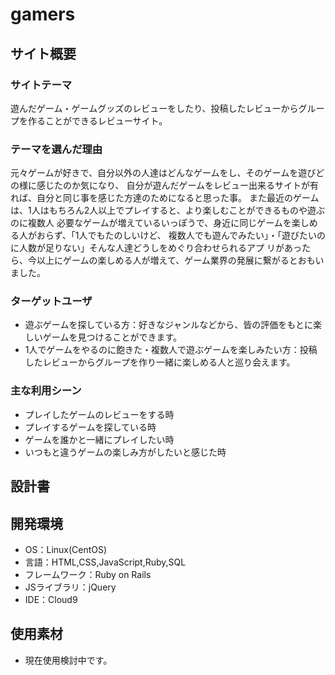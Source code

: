 # gamers

## サイト概要
### サイトテーマ
遊んだゲーム・ゲームグッズのレビューをしたり、投稿したレビューからグループを作ることができるレビューサイト。

### テーマを選んだ理由
元々ゲームが好きで、自分以外の人達はどんなゲームをし、そのゲームを遊びどの様に感じたのか気になり、
自分が遊んだゲームをレビュー出来るサイトが有れば、自分と同じ事を感じた方達のためになると思った事。
また最近のゲームは、1人はもちろん2人以上でプレイすると、より楽しむことができるものや遊ぶのに複数人
必要なゲームが増えているいっぽうで、身近に同じゲームを楽しめる人がおらず、「1人でもたのしいけど、
複数人でも遊んでみたい」・「遊びたいのに人数が足りない」そんな人達どうしをめぐり合わせられるアプ
リがあったら、今以上にゲームの楽しめる人が増えて、ゲーム業界の発展に繋がるとおもいました。


### ターゲットユーザ
- 遊ぶゲームを探している方：好きなジャンルなどから、皆の評価をもとに楽しいゲームを見つけることができます。
- 1人でゲームをやるのに飽きた・複数人で遊ぶゲームを楽しみたい方：投稿したレビューからグループを作り一緒に楽しめる人と巡り会えます。

### 主な利用シーン
- プレイしたゲームのレビューをする時
- プレイするゲームを探している時
- ゲームを誰かと一緒にプレイしたい時
- いつもと違うゲームの楽しみ方がしたいと感じた時

## 設計書

## 開発環境
- OS：Linux(CentOS)
- 言語：HTML,CSS,JavaScript,Ruby,SQL
- フレームワーク：Ruby on Rails
- JSライブラリ：jQuery
- IDE：Cloud9

## 使用素材
- 現在使用検討中です。